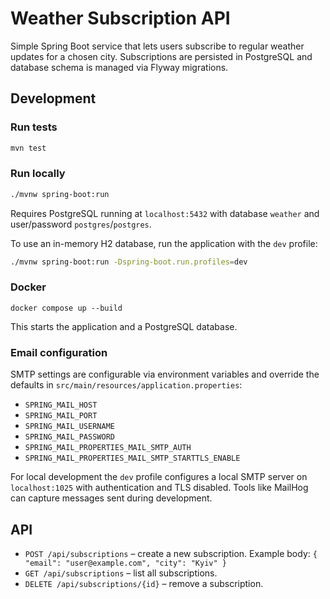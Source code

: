 # Weather Subscription API

Simple Spring Boot service that lets users subscribe to regular weather updates for a chosen city.
Subscriptions are persisted in PostgreSQL and database schema is managed via Flyway migrations.

## Development

### Run tests
```bash
mvn test
```

### Run locally
```bash
./mvnw spring-boot:run
```
Requires PostgreSQL running at `localhost:5432` with database `weather` and user/password `postgres`/`postgres`.

To use an in-memory H2 database, run the application with the `dev` profile:

```bash
./mvnw spring-boot:run -Dspring-boot.run.profiles=dev
```

### Docker
```
docker compose up --build
```
This starts the application and a PostgreSQL database.

### Email configuration

SMTP settings are configurable via environment variables and override the defaults in
`src/main/resources/application.properties`:

- `SPRING_MAIL_HOST`
- `SPRING_MAIL_PORT`
- `SPRING_MAIL_USERNAME`
- `SPRING_MAIL_PASSWORD`
- `SPRING_MAIL_PROPERTIES_MAIL_SMTP_AUTH`
- `SPRING_MAIL_PROPERTIES_MAIL_SMTP_STARTTLS_ENABLE`

For local development the `dev` profile configures a local SMTP server on `localhost:1025`
with authentication and TLS disabled. Tools like MailHog can capture messages sent during
development.

## API
- `POST /api/subscriptions` – create a new subscription. Example body: `{ "email": "user@example.com", "city": "Kyiv" }`
- `GET /api/subscriptions` – list all subscriptions.
- `DELETE /api/subscriptions/{id}` – remove a subscription.
